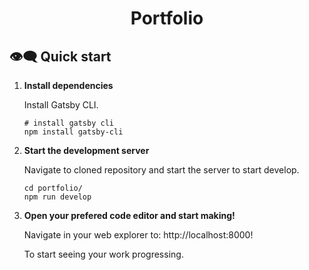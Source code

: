 <h1 align="center">
  Portfolio
</h1>

## 👁‍🗨 Quick start

1.  **Install dependencies**

    Install Gatsby CLI.

    ```shell
    # install gatsby cli
    npm install gatsby-cli
    ```

2.  **Start the development server**

    Navigate to cloned repository and start the server to start develop.

    ```shell
    cd portfolio/
    npm run develop
    ```

3.  **Open your prefered code editor and start making!**

    Navigate in your web explorer to: http://localhost:8000! 
    
    To start seeing your work progressing.